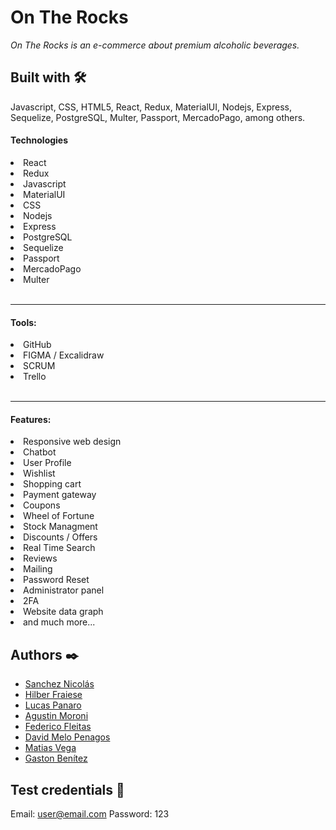 # On The Rocks

_On The Rocks is an e-commerce about premium alcoholic beverages._
## Built with 🛠️

Javascript, CSS, HTML5, React, Redux, MaterialUI, Nodejs, Express, Sequelize, PostgreSQL, Multer, Passport, MercadoPago, among others.

<h4>Technologies</h4>

  <li>React</li>
  <li>Redux</li>
  <li>Javascript</li>
  <li>MaterialUI</li>
  <li>CSS</li>
  <li>Nodejs</li>
  <li>Express</li>
  <li>PostgreSQL</li>
  <li>Sequelize</li>
  <li>Passport</li>
  <li>MercadoPago</li>
  <li>Multer</li>
  <br/>
  <hr>

<h4>Tools:</h4>

  <li>GitHub</li>
  <li>FIGMA / Excalidraw</li>
  <li>SCRUM</li>
  <li>Trello</li>
  <br/>
  <hr>
  
<h4>Features:</h4>

<li>Responsive web design</li>
<li>Chatbot</li>
<li>User Profile</li>
<li>Wishlist</li>
<li>Shopping cart</li>
<li>Payment gateway</li>
<li>Coupons</li>
<li>Wheel of Fortune</li>
<li>Stock Managment</li>
<li>Discounts / Offers</li>
<li>Real Time Search</li>
<li>Reviews</li>
<li>Mailing</li>
<li>Password Reset</li>
<li>Administrator panel</li>
<li>2FA</li>
<li>Website data graph</li>
<li>and much more...</li>

## Authors ✒️

*   [Sanchez Nicolás](https://www.linkedin.com/in/drivello/)
*   [Hilber Fraiese](https://www.linkedin.com/in/hilber-fraiese/)
*   [Lucas Panaro](https://www.linkedin.com/in/lucas-panaro/)
*   [Agustin Moroni](https://www.linkedin.com/in/agustin-moroni/)
*   [Federico Fleitas](https://www.linkedin.com/in/federicofleitas/)
*   [David Melo Penagos](https://www.linkedin.com/in/david-lmp/)
*   [Matias Vega](https://www.linkedin.com/in/matiasvegalera/)
*   [Gaston Benítez](https://www.linkedin.com/in/gast%C3%B3n-benitez/)

## Test credentials 🎁

Email: user@email.com
Password: 123

